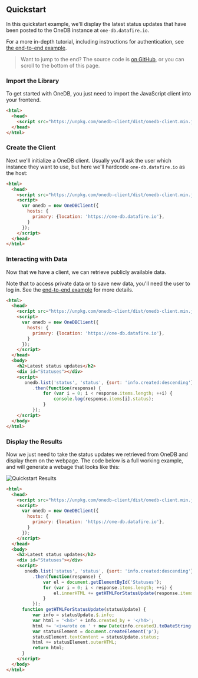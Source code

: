 ## Quickstart

In this quickstart example, we'll display the latest status updates that have been
posted to the OneDB instance at `one-db.datafire.io`.

For a more in-depth tutorial, including instructions for authentication, see
[the end-to-end example](/Create_an_App/End_to_end_Example).

> Want to jump to the end? The source code is [on GitHub](https://github.com/DataFire/OneDB/tree/master/apps/minimal), or you can scroll to the bottom of this page.

### Import the Library

To get started with OneDB, you just need to import the JavaScript client into your frontend.

```html
<html>
  <head>
    <script src="https://unpkg.com/onedb-client/dist/onedb-client.min.js"></script>
  </head>
</html>
```

### Create the Client
Next we'll initialize a OneDB client. Usually you'll ask the user
which instance they want to use, but here we'll hardcode `one-db.datafire.io` as
the host:

```html
<html>
  <head>
    <script src="https://unpkg.com/onedb-client/dist/onedb-client.min.js"></script>
    <script>
      var onedb = new OneDBClient({
        hosts: {
          primary: {location: 'https://one-db.datafire.io'},
        }
      });
    </script>
  </head>
</html>
```

### Interacting with Data

Now that we have a client, we can retrieve publicly available data.

Note that to access private data or to save new data, you'll need the user to log in.
See the [end-to-end example](/Create_an_App/End_to_end_Example) for more details.

```html
<html>
  <head>
    <script src="https://unpkg.com/onedb-client/dist/onedb-client.min.js"></script>
    <script>
      var onedb = new OneDBClient({
        hosts: {
          primary: {location: 'https://one-db.datafire.io'},
        }
      });
    </script>
  </head>
  <body>
    <h2>Latest status updates</h2>
    <div id="Statuses"></div>
    <script>
       onedb.list('status', 'status', {sort: 'info.created:descending'})
          .then(function(response) {
              for (var i = 0; i < response.items.length; ++i) {
                  console.log(response.items[i].status);
              }
          });
    </script>
  </body>
</html>
```

### Display the Results

Now we just need to take the status updates we retrieved from OneDB and display them on the webpage.
The code below is a full working example, and will generate a webage that looks like this:

![Quickstart Results](assets/img/quickstart_screenshot.png)

```html
<html>
  <head>
    <script src="https://unpkg.com/onedb-client/dist/onedb-client.min.js"></script>
    <script>
      var onedb = new OneDBClient({
        hosts: {
          primary: {location: 'https://one-db.datafire.io'},
        }
      });
    </script>
  </head>
  <body>
    <h2>Latest status updates</h2>
    <div id="Statuses"></div>
    <script>
       onedb.list('status', 'status', {sort: 'info.created:descending'})
          .then(function(response) {
              var el = document.getElementById('Statuses');
              for (var i = 0; i < response.items.length; ++i) {
                  el.innerHTML += getHTMLForStatusUpdate(response.items[i])
              }
          });
      function getHTMLForStatusUpdate(statusUpdate) {
          var info = statusUpdate.$.info;
          var html = '<h4>' + info.created_by + '</h4>';
          html += '<i>wrote on ' + new Date(info.created).toDateString() + '</i>';
          var statusElement = document.createElement('p');
          statusElement.textContent = statusUpdate.status;
          html += statusElement.outerHTML;
          return html;
      }
    </script>
  </body>
</html>
```
